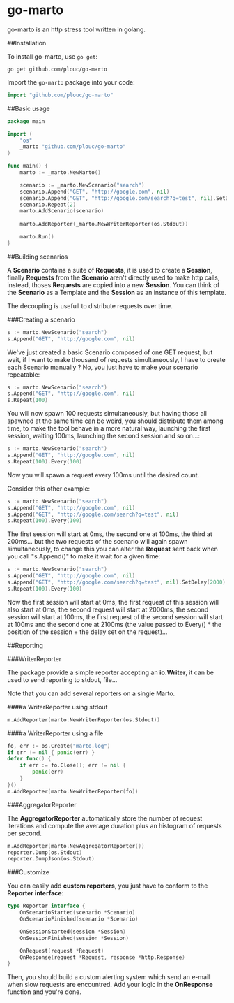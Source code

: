 go-marto
========

go-marto is an http stress tool written in golang.

##Installation

To install go-marto, use `go get`:

    go get github.com/plouc/go-marto

Import the `go-marto` package into your code:

```go
import "github.com/plouc/go-marto"
```

##Basic usage

````go
package main

import (
	"os"
	_marto "github.com/plouc/go-marto"
)

func main() {
	marto := _marto.NewMarto()

	scenario := _marto.NewScenario("search")
	scenario.Append("GET", "http://google.com", nil)
	scenario.Append("GET", "http://google.com/search?q=test", nil).SetDelay(2000)
	scenario.Repeat(2)
	marto.AddScenario(scenario)
	
	marto.AddReporter(_marto.NewWriterReporter(os.Stdout))

	marto.Run()
}
````

##Building scenarios

A **Scenario** contains a suite of **Requests**, it is used to create a **Session**, finally **Requests** from the **Scenario** aren't directly used to make http calls, instead, thoses **Requests** are copied into a new **Session**. You can think of the **Scenario** as a Template and the **Session** as an instance of this template.

The decoupling is usefull to distribute requests over time.

###Creating a scenario

````go
s := marto.NewScenario("search")
s.Append("GET", "http://google.com", nil)
````

We've just created a basic Scenario composed of one GET request, but wait, if I want to make thousand of requests simultaneously, I have to create each Scenario manually ? No, you just have to make your scenario repeatable:

````go
s := marto.NewScenario("search")
s.Append("GET", "http://google.com", nil)
s.Repeat(100)
````

You will now spawn 100 requests simultaneously, but having those all spawned at the same time can be weird, you should distribute them among time, to make the tool behave in a more natural way, launching the first session, waiting 100ms, launching the second session and so on…:

````go
s := marto.NewScenario("search")
s.Append("GET", "http://google.com", nil)
s.Repeat(100).Every(100)
````

Now you will spawn a request every 100ms until the desired count.

Consider this other example:

````go
s := marto.NewScenario("search")
s.Append("GET", "http://google.com", nil)
s.Append("GET", "http://google.com/search?q=test", nil)
s.Repeat(100).Every(100)
````

The first session will start at 0ms, the second one at 100ms, the third at 200ms… but the two requests of the scenario will again spawn simultaneously, to change this you can alter the **Request** sent back when you call "s.Append()" to make it wait for a given time:

````go
s := marto.NewScenario("search")
s.Append("GET", "http://google.com", nil)
s.Append("GET", "http://google.com/search?q=test", nil).SetDelay(2000)
s.Repeat(100).Every(100)
````

Now the first session will start at 0ms, the first request of this session will also start at 0ms, the second request will start at 2000ms, the second session will start at 100ms, the first request of the second session will start at 100ms and the second one at 2100ms (the value passed to Every() * the position of the session + the delay set on the request)…

##Reporting

###WriterReporter

The package provide a simple reporter accepting an **io.Writer**, it can be used to send reporting to stdout, file…

Note that you can add several reporters on a single Marto.

####a WriterReporter using stdout

````go
m.AddReporter(marto.NewWriterReporter(os.Stdout))
````

####a WriterReporter using a file 

````go
fo, err := os.Create("marto.log")
if err != nil { panic(err) }
defer func() {
    if err := fo.Close(); err != nil {
        panic(err)
    }
}()
m.AddReporter(marto.NewWriterReporter(fo))
````

###AggregatorReporter

The **AggregatorReporter** automatically store the number of request iterations and compute the average duration plus an histogram of requests per second.

````go
m.AddReporter(marto.NewAggregatorReporter())
reporter.Dump(os.Stdout)
reporter.DumpJson(os.Stdout)
````

###Customize

You can easily add **custom reporters**, you just have to conform to the **Reporter interface**:

````go
type Reporter interface {
	OnScenarioStarted(scenario *Scenario)
	OnScenarioFinished(scenario *Scenario)

	OnSessionStarted(session *Session)
	OnSessionFinished(session *Session)

	OnRequest(request *Request)
	OnResponse(request *Request, response *http.Response)
}
````

Then, you should build a custom alerting system which send an e-mail when slow requests are encountred.
Add your logic in the **OnResponse** function and you're done.
